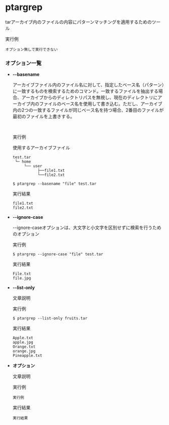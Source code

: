 [](ファイル名はコマンド名.md)
# ptargrep
tarアーカイブ内のファイルの内容にパターンマッチングを適用するためのツール

  実行例 [](変更しない)
  
  ```
  オプション無しで実行できない
  ```


  

### オプション一覧



- **--basename**
  
  アーカイブファイル内のファイル名に対して、指定したベース名（パターン）に一致するものを検索するためのコマンド。一致するファイルを抽出する場合、アーカイブからのディレクトリパスを無視し、現在のディレクトリにアーカイブ内のファイルのベース名を使用して書き込む。ただし、アーカイブ内の2つの一致するファイルが同じベース名を持つ場合、2番目のファイルが最初のファイルを上書きする。

  <br>
  

  実行例 [](変更しない)

    使用するアーカイブファイル
  ```
  test.tar
   └─ home
       └── user
             ├──file1.txt
             └──file2.txt
  ```
  
  ```
  $ ptargrep --basename "file" test.tar
  ```


  実行結果　[](変更しない)


  ```
  file1.txt
  file2.txt
  ```
- **--ignore-case** 
    
  --ignore-caseオプションは、大文字と小文字を区別せずに検索を行うためのオプション
  <br>
  
  実行例　[](変更しない)
  
  ```
  $ ptargrep --ignore-case "file" test.tar
  ```


  実行結果　[](変更しない)


  ```
  File.txt
  file.jpg
  ```
- **--list-only** 
    
  文章説明
  
  実行例　[](変更しない)
  
  ```
  $ ptargrep --list-only fruits.tar

  ```


  実行結果　[](変更しない)


  ```
  Apple.txt
  apple.jpg
  Orange.txt
  orange.jpg
  Pineapple.txt
  ```

- **オプション** 
    
  文章説明
  
  実行例　[](変更しない)
  
  ```
  実行例
  ```


  実行結果　[](変更しない)


  ```
  実行結果
  ```

